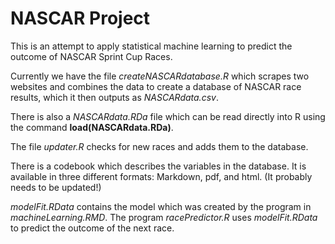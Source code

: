 # NASCAR Project

This is an attempt to apply statistical machine learning to predict the outcome
of NASCAR Sprint Cup Races.  

Currently we have the file _createNASCARdatabase.R_ which scrapes two websites
and combines the data to create a database of NASCAR race results, which it 
then outputs as _NASCARdata.csv_.

There is also a _NASCARdata.RDa_ file which can be read directly into R using 
the command **load(NASCARdata.RDa)**.

The file _updater.R_ checks for new races and adds them to the database.

There is a codebook which describes the variables in the database. It is available 
in three different formats: Markdown, pdf, and html. (It probably needs to be 
updated!)

_modelFit.RData_ contains the model which was created by the program in 
_machineLearning.RMD_. The program _racePredictor.R_ uses _modelFit.RData_ to 
predict the outcome of the next race. 

